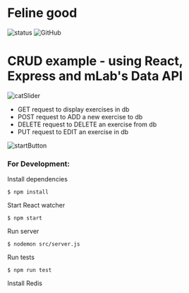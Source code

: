 # Feline good

![status](https://img.shields.io/badge/test-passing-brightgreen)
![GitHub](https://img.shields.io/github/license/loopDelicious/feline-good)

# CRUD example - using React, Express and mLab's Data API

![catSlider](/src/pushup2.png)

* GET request to display exercises in db
* POST request to ADD a new exercise to db
* DELETE request to DELETE an exercise from db
* PUT request to EDIT an exercise in db

![startButton](/src/workout.png)

### For Development:

Install dependencies

    $ npm install

Start React watcher

    $ npm start

Run server

    $ nodemon src/server.js

Run tests

    $ npm run test

Install Redis

